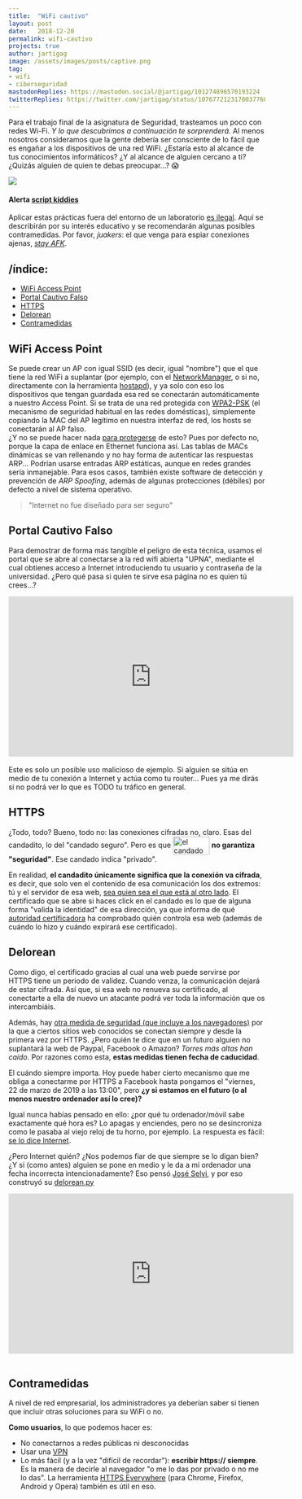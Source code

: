 ```yaml
---
title:  "WiFi cautivo"
layout: post
date:   2018-12-20
permalink: wifi-cautivo
projects: true
author: jartigag
image: /assets/images/posts/captive.png
tag:
- wifi
- ciberseguridad
mastodonReplies: https://mastodon.social/@jartigag/101274896570193224
twitterReplies: https://twitter.com/jartigag/status/1076772123170037760
---
```


Para el trabajo final de la asignatura de Seguridad, trasteamos un poco con redes Wi-Fi. *Y lo que descubrimos a continuación te sorprenderá.*  Al
menos nosotros consideramos que la gente debería ser consciente de lo fácil que es engañar a los dispositivos de una red WiFi. ¿Estaría esto al
alcance de tus conocimientos informáticos? ¿Y al alcance de alguien cercano a ti? ¿Quizás alguien de quien te debas preocupar...? 😱

<a href="https://jartigag.xyz/captive"><img src="{{site.baseurl}}/assets/images/posts/captive.png"></a>

#### Alerta [script kiddies](https://knowyourmeme.com/memes/script-kiddie)

Aplicar estas prácticas fuera del entorno de un laboratorio [es
ilegal](https://foro.elhacker.net/hacking_wireless/mitm_es_legal_en_una_red_publica-t468294.0.html;msg2119271#msg2119271). Aquí se describirán por su
interés educativo y se recomendarán algunas posibles contramedidas. Por favor, *juakers*: el que venga para espiar conexiones ajenas, *[stay
AFK](https://www.keepcalmandposters.com/poster/1941183_keep_calm_and_stay_afk)*.

## /índice:

- [WiFi Access Point](#wifi-access-point)
- [Portal Cautivo Falso](#portal-cautivo-falso)
- [HTTPS](#http)
- [Delorean](#delorean)
- [Contramedidas](#contramedidas)

## WiFi Access Point

Se puede crear un AP con igual SSID (es decir, igual "nombre") que el que tiene la red WiFi a suplantar (por ejemplo, con el
[NetworkManager](https://en.wikipedia.org/wiki/NetworkManager), o si no, directamente con la herramienta [hostapd](https://w1.fi/hostapd/)), y ya
solo con eso los dispositivos que tengan guardada esa red se conectarán automáticamente a nuestro Access Point.  Si se trata de una red protegida con
[WPA2-PSK](https://en.wikipedia.org/wiki/Wi-Fi_Protected_Access) (el mecanismo de seguridad habitual en las redes domésticas), simplemente copiando
la MAC del AP legítimo en nuestra interfaz de red, los hosts se conectarán al AP falso.  
¿Y no se puede hacer nada [para protegerse](https://es.wikipedia.org/wiki/Suplantaci%C3%B3n_de_ARP#Defensas) de esto? Pues por defecto no, porque la
capa de enlace en Ethernet funciona así. Las tablas de MACs dinámicas se van rellenando y no hay forma de autenticar las respuestas ARP... Podrían
usarse entradas ARP estáticas, aunque en redes grandes sería inmanejable. Para esos casos, también existe software de detección y prevención de *ARP
Spoofing*, además de algunas protecciones (débiles) por defecto a nivel de sistema operativo.

> "Internet no fue diseñado para ser seguro"

## Portal Cautivo Falso

Para demostrar de forma más tangible el peligro de esta técnica, usamos el portal que se abre al conectarse a la red wifi abierta "UPNA", mediante el
cual obtienes acceso a Internet introduciendo tu usuario y contraseña de la universidad. ¿Pero qué pasa si quien te sirve esa página no es quien tú
crees...?

<div style="text-align: center">
	<iframe width="560" height="315" src="https://www.youtube-nocookie.com/embed/c8lA9j0KTmY" frameborder="0" allow="accelerometer; autoplay;
  encrypted-media; gyroscope; picture-in-picture" allowfullscreen>
  </iframe>
</div>
<br>
Este es solo un posible uso malicioso de ejemplo. Si alguien se sitúa en medio de tu conexión a Internet y actúa como tu router... Pues ya me dirás
si no podrá ver lo que es TODO tu tráfico en general.

## HTTPS

¿Todo, todo? Bueno, todo no: las conexiones cifradas no, claro. Esas del candadito, lo del "candado seguro". Pero es que
<img src="https://upload.wikimedia.org/wikipedia/commons/e/e5/HTTPS_icon.png" alt="el candado de HTTPS" height="36" width="72" style="vertical-align:
middle;"> **no garantiza "seguridad"**. Ese candado indica "privado".

En realidad, **el candadito únicamente significa que la conexión va cifrada**, es decir, que solo ven el contenido de esa comunicación los dos
extremos: tú y el servidor de esa web, [sea quien sea el que está al otro lado](https://twitter.com/shanselman/status/187572289724887041). El
certificado que se abre si haces click en el candado es lo que de alguna forma "valida la identidad" de esa dirección, ya que informa de qué
[autoridad certificadora](https://es.wikipedia.org/wiki/Autoridad_de_certificaci%C3%B3n) ha comprobado quién controla esa web (además de cuándo lo
hizo y cuándo expirará ese certificado).

## Delorean

Como digo, el certificado gracias al cual una web puede servirse por HTTPS tiene un periodo de validez. Cuando venza, la comunicación dejará de estar
cifrada. Así que, si esa web no renueva su certificado, al conectarte a ella de nuevo un atacante podrá ver toda la información que os intercambiáis.

Además, hay [otra medida de seguridad (que incluye a los
navegadores)](https://es.wikipedia.org/wiki/HTTP_Strict_Transport_Security#Soporte_de_navegadores) por la que a ciertos sitios web conocidos se
conectan siempre y desde la primera vez por HTTPS. ¿Pero quién te dice que en un futuro alguien no suplantará la web de Paypal, Facebook o Amazon?
*Torres más altas han caído*. Por razones como esta, **estas medidas tienen fecha de caducidad**.

El cuándo siempre importa. Hoy puede haber cierto mecanismo que me obliga a conectarme por HTTPS a Facebook hasta pongamos el "viernes, 22 de marzo
de 2019 a las 13:00", pero **¿y si estamos en el futuro (o al menos nuestro ordenador así lo cree)?**

Igual nunca habías pensado en ello: ¿por qué tu ordenador/móvil sabe exactamente qué hora es? Lo apagas y enciendes, pero no se desincroniza como le
pasaba al viejo reloj de tu horno, por ejemplo. La respuesta es fácil: [se lo dice Internet](https://es.wikipedia.org/wiki/Network_Time_Protocol).

¿Pero Internet quién? ¿Nos podemos fiar de que siempre se lo digan bien? ¿Y si (como antes) alguien se pone en medio y le da a mi ordenador una fecha
incorrecta intencionadamente? Eso pensó [José Selvi](http://www.pentester.es/), y por eso construyó su
[delorean.py](https://github.com/PentesterES/Delorean)

<div style="text-align: center">
	<iframe width="560" height="315" src="https://www.youtube-nocookie.com/embed/S3ZgKpmGU0U" frameborder="0" allow="accelerometer; autoplay;
  encrypted-media; gyroscope; picture-in-picture" allowfullscreen>
  </iframe>
</div>
<br>

## Contramedidas

A nivel de red empresarial, los administradores ya deberían saber si tienen que incluir otras soluciones para su WiFi o no.

**Como usuarios**, lo que podemos hacer es:
- No conectarnos a redes públicas ni desconocidas
- Usar una [VPN](https://www.xataka.com/seguridad/que-es-una-conexion-vpn-para-que-sirve-y-que-ventajas-tiene)
- Lo más fácil (y a la vez "difícil de recordar"): **escribir https:// siempre**.  Es la manera de decirle al navegador "o me lo das por privado o no
  me lo das". La herramienta [HTTPS Everywhere](https://www.eff.org/https-everywhere) (para Chrome, Firefox, Android y Opera) también es útil en eso.
